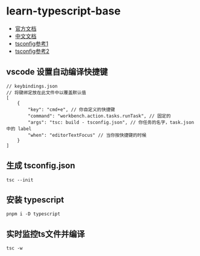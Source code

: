 # learn-typescript-base
- [官方文档](https://www.typescriptlang.org/docs/)
- [中文文档](https://www.tslang.cn/docs/handbook/basic-types.html)
- [tsconfig参考1](http://json.schemastore.org/tsconfig)
- [tsconfig参考2](https://aka.ms/tsconfig)
  
## vscode 设置自动编译快捷键
```shell
// keybindings.json
// 将键绑定放在此文件中以覆盖默认值
[
    {
        "key": "cmd+e", // 你自定义的快捷键
        "command": "workbench.action.tasks.runTask", // 固定的
        "args": "tsc: build - tsconfig.json", // 你任务的名字，task.json 中的 label
        "when": "editorTextFocus" // 当你按快捷键的时候
    }
]
```

## 生成 tsconfig.json
```shell
tsc --init
```

## 安装 typescript
```shell
pnpm i -D typescript
```

## 实时监控ts文件并编译
```shell
tsc -w
```